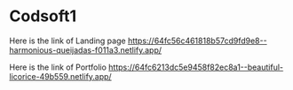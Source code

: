 # Codsoft1
Here is the link of Landing page https://64fc56c461818b57cd9fd9e8--harmonious-queijadas-f011a3.netlify.app/

Here is the link of Portfolio https://64fc6213dc5e9458f82ec8a1--beautiful-licorice-49b559.netlify.app/

